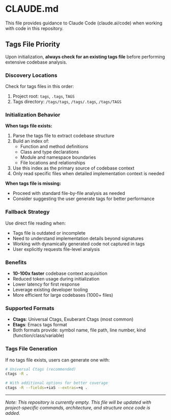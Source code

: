 # CLAUDE.md

This file provides guidance to Claude Code (claude.ai/code) when working with code in this repository.

## Tags File Priority

Upon initialization, **always check for an existing tags file** before performing extensive codebase analysis.

### Discovery Locations

Check for tags files in this order:
1. Project root: `tags`, `.tags`, `TAGS`
2. Tags directory: `/tags/tags`, `/tags/.tags`, `/tags/TAGS`

### Initialization Behavior

**When tags file exists:**
1. Parse the tags file to extract codebase structure
2. Build an index of:
   - Function and method definitions
   - Class and type declarations
   - Module and namespace boundaries
   - File locations and relationships
3. Use this index as the primary source of codebase context
4. Only read specific files when detailed implementation context is needed

**When tags file is missing:**
- Proceed with standard file-by-file analysis as needed
- Consider suggesting the user generate tags for better performance

### Fallback Strategy

Use direct file reading when:
- Tags file is outdated or incomplete
- Need to understand implementation details beyond signatures
- Working with dynamically generated code not captured in tags
- User explicitly requests file-level analysis

### Benefits

- **10-100x faster** codebase context acquisition
- Reduced token usage during initialization
- Lower latency for first response
- Leverage existing developer tooling
- More efficient for large codebases (1000+ files)

### Supported Formats

- **Ctags**: Universal Ctags, Exuberant Ctags (most common)
- **Etags**: Emacs tags format
- Both formats provide: symbol name, file path, line number, kind (function/class/variable)

### Tags File Generation

If no tags file exists, users can generate one with:
```bash
# Universal Ctags (recommended)
ctags -R .

# With additional options for better coverage
ctags -R --fields=+iaS --extras=+q .
```

---

*Note: This repository is currently empty. This file will be updated with project-specific commands, architecture, and structure once code is added.*
